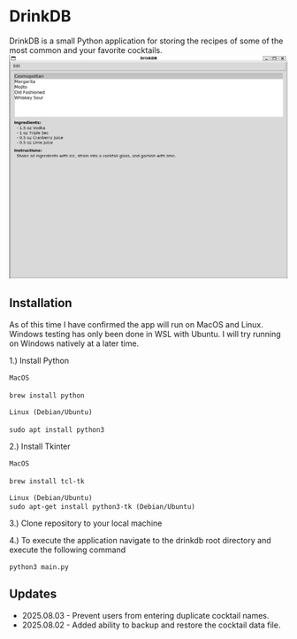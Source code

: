 
# DrinkDB

DrinkDB is a small Python application for storing the recipes of some of the most common and your favorite cocktails.
![main screen](./docs/drinkdbmain.PNG)

## Installation
As of this time I have confirmed the app will run on MacOS and Linux. Windows testing has only been done in WSL with Ubuntu. I will try running on Windows natively at a later time.

1.) Install Python
```
MacOS

brew install python
```

```
Linux (Debian/Ubuntu)

sudo apt install python3
```

2.) Install Tkinter 
```
MacOS

brew install tcl-tk
```

```
Linux (Debian/Ubuntu)
sudo apt-get install python3-tk (Debian/Ubuntu)
```

3.) Clone repository to your local machine

4.) To execute the application navigate to the drinkdb root directory and execute the following command
```
python3 main.py
```
## Updates
- 2025.08.03 - Prevent users from entering duplicate cocktail names.
- 2025.08.02 - Added ability to backup and restore the cocktail data file.